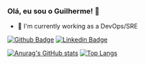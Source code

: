 ### Olá, eu sou o Guilherme! 👋

- 🔭 I'm currently working as a DevOps/SRE

[![Github Badge](https://img.shields.io/badge/-Github-000?style=flat-square&logo=Github&logoColor=white&link=https://github.com/GuilhermeMRodrigues)](https://github.com/GuilhermeMRodrigues)
[![Linkedin Badge](https://img.shields.io/badge/-LinkedIn-blue?style=flat-square&logo=Linkedin&logoColor=white&link=https://www.linkedin.com/in/guilherme-moreira-098027118/)](https://www.linkedin.com/in/guilherme-moreira-098027118/)

[![Anurag's GitHub stats](https://github-readme-stats.vercel.app/api?username=GuilhermeMRodrigues)](https://github.com/GuilhermeMRodrigues/github-readme-stats)
[![Top Langs](https://github-readme-stats.vercel.app/api/top-langs/?username=GuilhermeMRodrigues)](https://github.com/GuilhermeMRodrigues/github-readme-stats)
<!--
**GuilhermeMRodrigues/GuilhermeMRodrigues** is a ✨ _special_ ✨ repository because its `README.md` (this file) appears on your GitHub profile.

Here are some ideas to get you started:

- 🔭 I’m currently working on ...
- 🌱 I’m currently learning ...
- 👯 I’m looking to collaborate on ...
- 🤔 I’m looking for help with ...
- 💬 Ask me about ...
- 📫 How to reach me: ...
- 😄 Pronouns: ...
- ⚡ Fun fact: ...
-->
